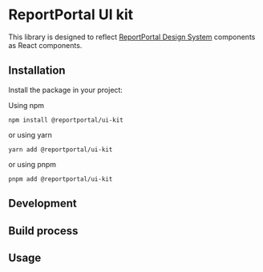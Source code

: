 # ReportPortal UI kit

This library is designed to reflect [ReportPortal Design System](https://www.figma.com/file/gjYQPbeyf4YsH3wZiVKoaj/RP-DS-6) components as React components.

## Installation

Install the package in your project:

Using npm
```console
npm install @reportportal/ui-kit
```

or using yarn
```console
yarn add @reportportal/ui-kit
```

or using pnpm
```console
pnpm add @reportportal/ui-kit
```

## Development

## Build process

## Usage
